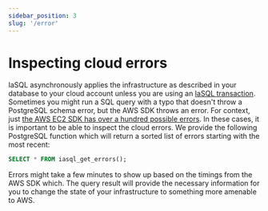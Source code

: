 ```yaml
---
sidebar_position: 3
slug: '/error'
---
```


# Inspecting cloud errors

IaSQL asynchronously applies the infrastructure as described in your database to your cloud account unless you are using an [IaSQL transaction](../concepts/transaction.md). Sometimes you might run a SQL query with a typo that doesn't throw a PostgreSQL schema error, but the AWS SDK throws an error. For context, just [the AWS EC2 SDK has over a hundred possible errors](https://docs.aws.amazon.com/AWSEC2/latest/APIReference/errors-overview.html). In these cases, it is important to be able to inspect the cloud errors. We provide the following PostgreSQL function which will return a sorted list of errors starting with the most recent:

```sql
SELECT * FROM iasql_get_errors();
```

Errors might take a few minutes to show up based on the timings from the AWS SDK which. The query result will provide the necessary information for you to change the state of your infrastructure to something more amenable to AWS. 